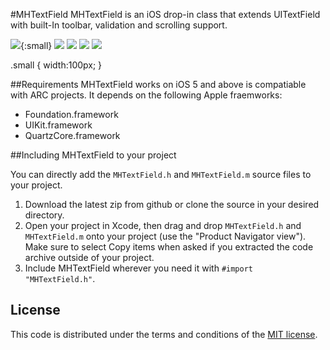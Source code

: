 #MHTextField
MHTextField is an iOS drop-in class that extends UITextField  with built-In toolbar, validation and scrolling support.

[![](http://mehfuzh.github.io/MHTextField/shot1.png)](http://mehfuzh.github.io/MHTextField/shot1.png){:small}
[![](http://mehfuzh.github.io/MHTextField/shot2.png)](http://mehfuzh.github.io/MHTextField/shot2.png)
[![](http://mehfuzh.github.io/MHTextField/shot3.png)](http://mehfuzh.github.io/MHTextField/shot3.png)
[![](http://mehfuzh.github.io/MHTextField/shot4.png)](http://mehfuzh.github.io/MHTextField/shot4.png)
[![](http://mehfuzh.github.io/MHTextField/shot5.png)](http://mehfuzh.github.io/MHTextField/shot5.png)

.small
{
	width:100px;
}

##Requirements
MHTextField works on iOS 5 and above is compatiable with ARC projects. It depends on the following Apple fraemworks:

* Foundation.framework
* UIKit.framework
* QuartzCore.framework


##Including MHTextField to your project

You can directly add the `MHTextField.h` and `MHTextField.m` source files to your project.

1. Download the latest zip from github or clone the source in your desired directory.
2. Open your project in Xcode, then drag and drop `MHTextField.h` and `MHTextField.m` onto your project (use the "Product Navigator view"). Make sure to select Copy items when asked if you extracted the code archive outside of your project. 
3. Include MHTextField wherever you need it with `#import "MHTextField.h"`.


## License

This code is distributed under the terms and conditions of the [MIT license](LICENSE). 

